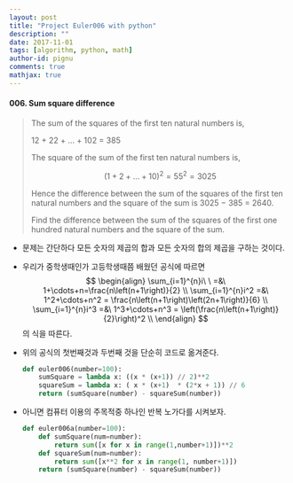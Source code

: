 ```yaml
---
layout: post
title: "Project Euler006 with python"
description: ""
date: 2017-11-01
tags: [algorithm, python, math]
author-id: pignu
comments: true
mathjax: true
---
```


#### 006. Sum square difference

> The sum of the squares of the first ten natural numbers is,
>
> 12 + 22 + ... + 102 = 385
>
> The square of the sum of the first ten natural numbers is,
>
>  $$(1 + 2 + ... + 10)^2 = 55^2 = 3025$$
>
> Hence the difference between the sum of the squares of the first ten natural numbers and the square of the sum is 3025 − 385 = 2640.
>
> Find the difference between the sum of the squares of the first one hundred natural numbers and the square of the sum.

- 문제는 간단하다 모든 숫자의 제곱의 합과 모든 숫자의 합의 제곱을 구하는 것이다.


- 우리가 중학생때인가 고등학생때쯤 배웠던 공식에 따르면
  $$
  \begin{align}
  	\sum_{i=1}^{n}i\ \ =&\ 1+\cdots+n=\frac{n\left(n+1\right)}{2} \\
  	\sum_{i=1}^{n}i^2 =&\ 1^2+\cdots+n^2 = \frac{n\left(n+1\right)\left(2n+1\right)}{6} \\
  	\sum_{i=1}^{n}i^3 =&\ 1^3+\cdots+n^3 = \left(\frac{n\left(n+1\right)}{2}\right)^2 \\
  \end{align}
  $$
  의 식을 따른다.

- 위의 공식의 첫번째것과 두번째 것을 단순히 코드로 옮겨준다.

  ```python
  def euler006(number=100):
      sumSquare = lambda x: ((x * (x+1)) // 2)**2
      squareSum = lambda x: ( x * (x+1)  * (2*x + 1)) // 6
      return (sumSquare(number) - squareSum(number))

  ```

- 아니면 컴퓨터 이용의 주목적중 하나인 반복 노가다를 시켜보자.

  ```python
  def euler006a(number=100):
      def sumSquare(num=number):
          return sum([x for x in range(1,number+1)])**2
      def squareSum(num=number):
          return sum([x**2 for x in range(1, number+1)])
      return (sumSquare(number) - squareSum(number))
  ```

  
